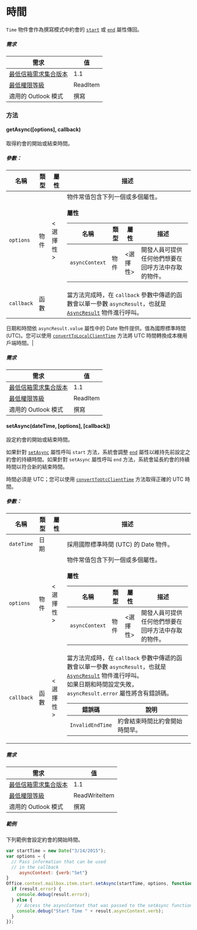 

# 時間

`Time` 物件會作為撰寫模式中約會的 [`start`](Office.context.mailbox.item.md#start-datetime) 或 [`end`](Office.context.mailbox.item.md#end-datetime) 屬性傳回。

##### 需求

|需求| 值|
|---|---|
|[最低信箱需求集合版本](../tutorial-api-requirement-sets.md)| 1.1|
|[最低權限等級](../../../docs/outlook/understanding-outlook-add-in-permissions.md)| ReadItem|
|適用的 Outlook 模式| 撰寫|

### 方法

####  getAsync([options], callback)

取得約會的開始或結束時間。

##### 參數：

|名稱| 類型	| 屬性| 描述|
|---|---|---|---|
|`options`| 物件| &lt;選擇性&gt;|物件常值包含下列一個或多個屬性。<br/><br/>**屬性**<br/><table class="nested-table"><thead><tr><th>名稱</th><th>類型	</th><th>屬性</th><th>描述</th></tr></thead><tbody><tr><td><code>asyncContext</code></td><td>物件</td><td>&lt;選擇性&gt;</td><td>開發人員可提供任何他們想要在回呼方法中存取的物件。</td></tr></tbody></table>|
|`callback`| 函數||當方法完成時，在 `callback` 參數中傳遞的函數會以單一參數 `asyncResult`，也就是 [`AsyncResult`](simple-types.md#asyncresult) 物件進行呼叫。

日期和時間依 `asyncResult.value` 屬性中的 Date 物件提供。值為國際標準時間 (UTC)。您可以使用 [`convertToLocalClientTime`](Office.context.mailbox.md#converttolocalclienttimetimevalue--localclienttime) 方法將 UTC 時間轉換成本機用戶端時間。|

##### 需求

|需求| 值|
|---|---|
|[最低信箱需求集合版本](../tutorial-api-requirement-sets.md)| 1.1|
|[最低權限等級](../../../docs/outlook/understanding-outlook-add-in-permissions.md)| ReadItem|
|適用的 Outlook 模式| 撰寫|
####  setAsync(dateTime, [options], [callback])

設定約會的開始或結束時間。

如果針對 [`setAsync`](Office.context.mailbox.item.md#start-datetime) 屬性呼叫 `start` 方法，系統會調整 [`end`](Office.context.mailbox.item.md#end-datetime) 屬性以維持先前設定之約會的持續時間。如果針對 `setAsync` 屬性呼叫 `end` 方法，系統會延長約會的持續時間以符合新的結束時間。

時間必須是 UTC；您可以使用 [`convertToUtcClientTime`](Office.context.mailbox.md#converttoutcclienttimeinput--date) 方法取得正確的 UTC 時間。

##### 參數：

|名稱| 類型	| 屬性| 描述|
|---|---|---|---|
|`dateTime`| 日期||採用國際標準時間 (UTC) 的 Date 物件。|
|`options`| 物件| &lt;選擇性&gt;|物件常值包含下列一個或多個屬性。<br/><br/>**屬性**<br/><table class="nested-table"><thead><tr><th>名稱</th><th>類型	</th><th>屬性</th><th>描述</th></tr></thead><tbody><tr><td><code>asyncContext</code></td><td>物件</td><td>&lt;選擇性&gt;</td><td>開發人員可提供任何他們想要在回呼方法中存取的物件。</td></tr></tbody></table>|
|`callback`| 函數| &lt;選擇性&gt;|當方法完成時，在 `callback` 參數中傳遞的函數會以單一參數 `asyncResult`，也就是 [`AsyncResult`](simple-types.md#asyncresult) 物件進行呼叫。 <br/>如果日期和時間設定失敗，`asyncResult.error` 屬性將含有錯誤碼。<br/><table class="nested-table"><thead><tr><th>錯誤碼</th><th>說明</th></tr></thead><tbody><tr><td><code>InvalidEndTime</code></td><td>約會結束時間比約會開始時間早。</td></tr></tbody></table>|

##### 需求

|需求| 值|
|---|---|
|[最低信箱需求集合版本](../tutorial-api-requirement-sets.md)| 1.1|
|[最低權限等級](../../../docs/outlook/understanding-outlook-add-in-permissions.md)| ReadWriteItem|
|適用的 Outlook 模式| 撰寫|

##### 範例

下列範例會設定約會的開始時間。

```js
var startTime = new Date("3/14/2015");
var options = {
  // Pass information that can be used
  // in the callback
     asyncContext: {verb:"Set"}
}
Office.context.mailbox.item.start.setAsync(startTime, options, function(result) {
  if (result.error) {
    console.debug(result.error);
  } else {
    // Access the asyncContext that was passed to the setAsync function
    console.debug("Start Time " + result.asyncContext.verb);
  }
});
```
